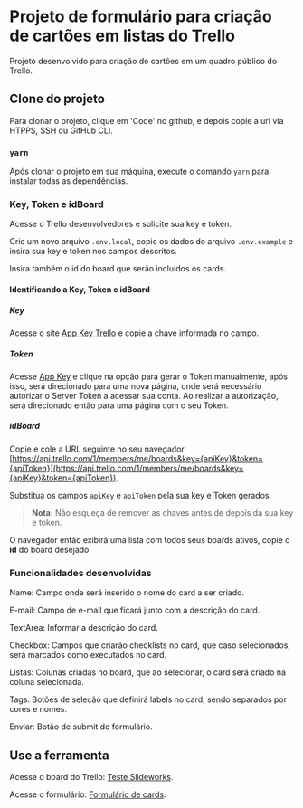# Projeto de formulário para criação de cartões em listas do Trello

Projeto desenvolvido para criação de cartões em um quadro público do Trello.

## Clone do projeto

Para clonar o projeto, clique em 'Code' no github, e depois copie a url via HTPPS, SSH ou GitHub CLI.

### `yarn`

Após clonar o projeto em sua máquina, execute o comando `yarn` para instalar todas as dependências.

### Key, Token e idBoard

Acesse o Trello desenvolvedores e solicite sua key e token.

Crie um novo arquivo `.env.local`, copie os dados do arquivo `.env.example` e insira sua key e token nos campos descritos.

Insira também o id do board que serão incluídos os cards.

#### Identificando a Key, Token e idBoard

##### Key
Acesse o site [App Key Trello](https://trello.com/app-key) e copie a chave informada no campo.

##### Token

Acesse [App Key](https://trello.com/app-key) e clique na opção para gerar o Token manualmente, após isso, será direcionado para uma nova página, onde será necessário autorizar o Server Token a acessar sua conta. Ao realizar a autorização, será direcionado então para uma página com o seu Token.

##### idBoard

Copie e cole a URL seguinte no seu navegador [https://api.trello.com/1/members/me/boards&key={apiKey}&token={apiToken}](https://api.trello.com/1/members/me/boards&key={apiKey}&token={apiToken}).

Substitua os campos `apiKey` e `apiToken` pela sua key e Token gerados.

> **Nota:** Não esqueça de remover as chaves antes de depois da sua key e token.

O navegador então exibirá uma lista com todos seus boards ativos, copie o **id** do board desejado.

### Funcionalidades desenvolvidas

Name: Campo onde será inserido o nome do card a ser criado.

E-mail: Campo de e-mail que ficará junto com a descrição do card.

TextArea: Informar a descrição do card.

Checkbox: Campos que criarão checklists no card, que caso selecionados, será marcados como executados no card.

Listas: Colunas criadas no board, que ao selecionar, o card será criado na coluna selecionada.

Tags: Botões de seleção que definirá labels no card, sendo separados por cores e nomes.

Enviar: Botão de submit do formulário.

## Use a ferramenta

Acesse o board do Trello: [Teste Slideworks](https://trello.com/b/u3Kyq6AR/teste-slideworks).

Acesse o formulário: [Formulário de cards](https://slideworksform.vercel.app/).
